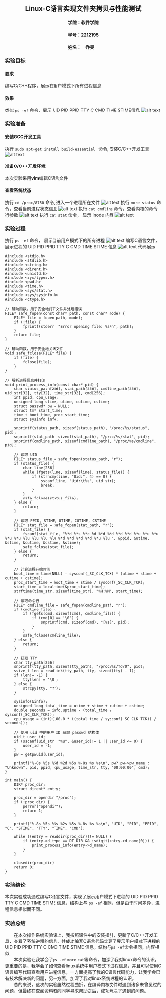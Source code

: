 ## <center>Linux-C语言实现文件夹拷贝与性能测试</center>
#### <center>学院：软件学院</center> 
#### <center>学号：2212195</center> 
#### <center>姓名：&emsp;乔昊&emsp;</center>

### 实验目标
#### 要求
编写C/C++程序，展示在用户模式下所有进程信息
#### 效果
类似 ```ps -ef``` 命令，展示 UID PID PPID TTY C CMD TIME 
STIME信息
![alt text](l40.png)
### 实验准备
#### 安装GCC开发工具
执行 ```sudo apt-get install build-essential ``` 命令, 安装C/C++开发工具
![alt text](l41.png)
#### 准备C/C++开发环境
本次实验采用**vim**编辑C语言文件
#### 查看系统状态
执行 ```cd /proc/8750``` 命令, 进入一个进程所在文件
![alt text](l42.png)
执行 ```more status``` 命令，查看当前进程状态信息
![alt text](l44.png)
执行 ```cat cmdline``` 命令，查看内核的命令行参数
![alt text](l45.png)
执行 ```cat stat``` 命令， 显示 inode 内容
![alt text](l46.png)
### 实验过程
执行 ```ps -ef``` 命令， 展示当前用户模式下的所有进程
![alt text](l40.png)
编写C语言文件，展示进程的 UID PID PPID TTY C CMD TIME STIME 信息
![alt text](l43.png)
代码展示
```
#include <stdio.h>
#include <stdlib.h>
#include <string.h>
#include <dirent.h>
#include <unistd.h>
#include <sys/types.h>
#include <pwd.h>
#include <time.h>
#include <sys/stat.h>
#include <sys/sysinfo.h>
#include <ctype.h>

// 辅助函数，用于安全地打开文件并处理错误
FILE* safe_fopen(const char* path, const char* mode) {
    FILE* file = fopen(path, mode);
    if (!file) {
        fprintf(stderr, "Error opening file: %s\n", path);
    }
    return file;
}

// 辅助函数，用于安全地关闭文件
void safe_fclose(FILE* file) {
    if (file) {
        fclose(file);
    }
}

// 解析进程信息并打印
void print_process_info(const char* pid) {
    char status_path[256], stat_path[256], cmdline_path[256], uid_str[32], tty[32], time_str[32], cmd[256];
    int ppid, cpu_usage;
    unsigned long stime, utime, cutime, cstime;
    struct passwd* pw = NULL;
    struct tm* start_time;
    time_t boot_time, proc_start_time;
    struct sysinfo info;

    snprintf(status_path, sizeof(status_path), "/proc/%s/status", pid);
    snprintf(stat_path, sizeof(stat_path), "/proc/%s/stat", pid);
    snprintf(cmdline_path, sizeof(cmdline_path), "/proc/%s/cmdline", pid);

    // 读取 UID
    FILE* status_file = safe_fopen(status_path, "r");
    if (status_file) {
        char line[256];
        while (fgets(line, sizeof(line), status_file)) {
            if (strncmp(line, "Uid:", 4) == 0) {
                sscanf(line, "Uid:\t%s", uid_str);
                break;
            }
        }
        safe_fclose(status_file);
    } else {
        return;
    }

    // 读取 PPID, STIME, UTIME, CUTIME, CSTIME
    FILE* stat_file = safe_fopen(stat_path, "r");
    if (stat_file) {
        fscanf(stat_file, "%*d %*s %*c %d %*d %*d %*d %*d %*u %*u %*u %*u %*u %lu %lu %lu %lu %*d %*d %*d %*d %*u %lu ", &ppid, &utime, &stime, &cutime, &cstime, &stime);
        safe_fclose(stat_file);
    } else {
        return;
    }

    // 计算进程开始时间
    boot_time = time(NULL) - sysconf(_SC_CLK_TCK) * (utime + stime + cutime + cstime);
    proc_start_time = boot_time + stime / sysconf(_SC_CLK_TCK);
    start_time = localtime(&proc_start_time);
    strftime(time_str, sizeof(time_str), "%H:%M", start_time);

    // 读取命令行
    FILE* cmdline_file = safe_fopen(cmdline_path, "r");
    if (cmdline_file) {
        if (fgets(cmd, sizeof(cmd), cmdline_file)) {
            if (cmd[0] == '\0') {
                snprintf(cmd, sizeof(cmd), "[%s]", pid);
            }
        }
        safe_fclose(cmdline_file);
    } else {
        return;
    }

    // 获取 TTY
    char tty_path[256];
    snprintf(tty_path, sizeof(tty_path), "/proc/%s/fd/0", pid);
    ssize_t len = readlink(tty_path, tty, sizeof(tty) - 1);
    if (len!= -1) {
        tty[len] = '\0';
    } else {
        strcpy(tty, "?");
    }

    sysinfo(&info);
    unsigned long total_time = utime + stime + cutime + cstime;
    double seconds = info.uptime - (total_time / sysconf(_SC_CLK_TCK));
    cpu_usage = (int)(100.0 * ((total_time / sysconf(_SC_CLK_TCK)) / seconds));

    // 使用 uid 中的用户 ID 获取 passwd 结构体
    uid_t user_id;
    if (sscanf(uid_str, "%u", &user_id)!= 1 || user_id <= 0) {
        user_id = -1;
    }
    pw = getpwuid(user_id);

    printf("%-8s %5s %5d %2d %5s %-8s %s %s\n", pw? pw->pw_name : "Unknown", pid, ppid, cpu_usage, time_str, tty, "00:00:00", cmd);
}

int main() {
    DIR* proc_dir;
    struct dirent* entry;

    proc_dir = opendir("/proc");
    if (!proc_dir) {
        perror("opendir");
        return 1;
    }

    printf("%-8s %5s %5s %2s %5s %-8s %s %s\n", "UID", "PID", "PPID", "C", "STIME", "TTY", "TIME", "CMD");

    while ((entry = readdir(proc_dir))!= NULL) {
        if (entry->d_type == DT_DIR && isdigit(entry->d_name[0])) {
            print_process_info(entry->d_name);
        }
    }

    closedir(proc_dir);
    return 0;
}
```
### 实验结论
本次实验成功通过编写C语言文件，实现了展示用户模式下进程的 UID PID PPID TTY C CMD TIME STIME 信息，结构上与 ```ps -ef``` 相同，但是由于时间差异，进程信息相似而不同。
### 实验总结
&emsp;&emsp;在本次操作系统实验课上，我按照课件中的安装指引，更新了C/C++开发工具，查看了系统进程的信息，并成功编写C语言代码实现了展示用户模式下进程的 UID PID PPID TTY C CMD TIME STIME 信息，结构与```ps -ef```命令相同，内容相似<br/>
&emsp;&emsp;本次实验让我学会了```ps -ef``` ```more``` ```cat```等命令，加深了我对linux命令的认识，更重要的是，我学会了如何查看linux系统中用户模式下进程信息，并且可以使用C语言编写代码查看用户进程信息，一方面提高了我的C语言代码能力，让我学会已有技术解决新的问题，另一方面，加深了我对linux系统进程的认识。<br/>
&emsp;&emsp;总的来说，这次的实验虽然过程曲折，在编译内核文件时遇到诸多未曾见过的问题，但最终在查阅资料和向同学寻求帮助之后，成功解决了遇到的问题。<br/>



